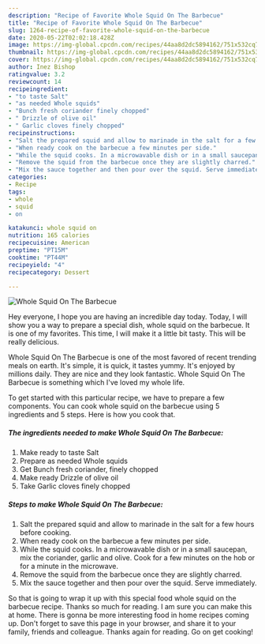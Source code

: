 ```yaml
---
description: "Recipe of Favorite Whole Squid On The Barbecue"
title: "Recipe of Favorite Whole Squid On The Barbecue"
slug: 1264-recipe-of-favorite-whole-squid-on-the-barbecue
date: 2020-05-22T02:02:18.428Z
image: https://img-global.cpcdn.com/recipes/44aa8d2dc5894162/751x532cq70/whole-squid-on-the-barbecue-recipe-main-photo.jpg
thumbnail: https://img-global.cpcdn.com/recipes/44aa8d2dc5894162/751x532cq70/whole-squid-on-the-barbecue-recipe-main-photo.jpg
cover: https://img-global.cpcdn.com/recipes/44aa8d2dc5894162/751x532cq70/whole-squid-on-the-barbecue-recipe-main-photo.jpg
author: Inez Bishop
ratingvalue: 3.2
reviewcount: 14
recipeingredient:
- "to taste Salt"
- "as needed Whole squids"
- "Bunch fresh coriander finely chopped"
- " Drizzle of olive oil"
- " Garlic cloves finely chopped"
recipeinstructions:
- "Salt the prepared squid and allow to marinade in the salt for a few hours before cooking."
- "When ready cook on the barbecue a few minutes per side."
- "While the squid cooks. In a microwavable dish or in a small saucepan, mix the coriander, garlic and olive. Cook for a few minutes on the hob or for a minute in the microwave."
- "Remove the squid from the barbecue once they are slightly charred."
- "Mix the sauce together and then pour over the squid. Serve immediately."
categories:
- Recipe
tags:
- whole
- squid
- on

katakunci: whole squid on 
nutrition: 165 calories
recipecuisine: American
preptime: "PT15M"
cooktime: "PT44M"
recipeyield: "4"
recipecategory: Dessert

---
```



![Whole Squid On The Barbecue](https://img-global.cpcdn.com/recipes/44aa8d2dc5894162/751x532cq70/whole-squid-on-the-barbecue-recipe-main-photo.jpg)

Hey everyone, I hope you are having an incredible day today. Today, I will show you a way to prepare a special dish, whole squid on the barbecue. It is one of my favorites. This time, I will make it a little bit tasty. This will be really delicious.



Whole Squid On The Barbecue is one of the most favored of recent trending meals on earth. It's simple, it is quick, it tastes yummy. It's enjoyed by millions daily. They are nice and they look fantastic. Whole Squid On The Barbecue is something which I've loved my whole life.


To get started with this particular recipe, we have to prepare a few components. You can cook whole squid on the barbecue using 5 ingredients and 5 steps. Here is how you cook that.

<!--inarticleads1-->

##### The ingredients needed to make Whole Squid On The Barbecue:

1. Make ready to taste Salt
1. Prepare as needed Whole squids
1. Get Bunch fresh coriander, finely chopped
1. Make ready  Drizzle of olive oil
1. Take  Garlic cloves finely chopped




<!--inarticleads2-->

##### Steps to make Whole Squid On The Barbecue:

1. Salt the prepared squid and allow to marinade in the salt for a few hours before cooking.
1. When ready cook on the barbecue a few minutes per side.
1. While the squid cooks. In a microwavable dish or in a small saucepan, mix the coriander, garlic and olive. Cook for a few minutes on the hob or for a minute in the microwave.
1. Remove the squid from the barbecue once they are slightly charred.
1. Mix the sauce together and then pour over the squid. Serve immediately.




So that is going to wrap it up with this special food whole squid on the barbecue recipe. Thanks so much for reading. I am sure you can make this at home. There is gonna be more interesting food in home recipes coming up. Don't forget to save this page in your browser, and share it to your family, friends and colleague. Thanks again for reading. Go on get cooking!
